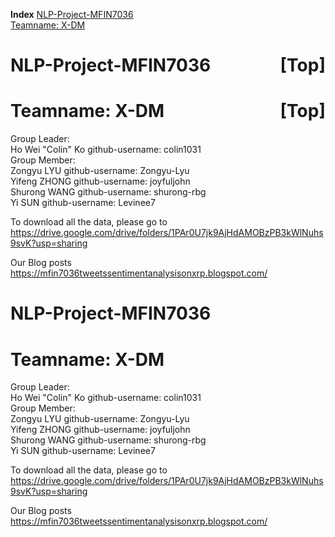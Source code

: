 <a name="index">**Index**</a>
<a href="#0">NLP-Project-MFIN7036</a>  
<a href="#1">Teamname: X-DM</a>  
# <a name="0">NLP-Project-MFIN7036</a><a style="float:right;text-decoration:none;" href="#index">[Top]</a>
# <a name="1">Teamname: X-DM</a><a style="float:right;text-decoration:none;" href="#index">[Top]</a>
Group Leader:\
Ho Wei "Colin" Ko github-username: colin1031\
Group Member:\
Zongyu LYU github-username: Zongyu-Lyu\
Yifeng ZHONG github-username: joyfuljohn\
Shurong WANG github-username: shurong-rbg\
Yi SUN github-username: Levinee7


To download all the data, please go to https://drive.google.com/drive/folders/1PAr0U7jk9AjHdAMOBzPB3kWlNuhs9svK?usp=sharing

Our Blog posts
https://mfin7036tweetssentimentanalysisonxrp.blogspot.com/


# NLP-Project-MFIN7036
# Teamname: X-DM
Group Leader:\
Ho Wei "Colin" Ko github-username: colin1031\
Group Member:\
Zongyu LYU github-username: Zongyu-Lyu\
Yifeng ZHONG github-username: joyfuljohn\
Shurong WANG github-username: shurong-rbg\
Yi SUN github-username: Levinee7


To download all the data, please go to https://drive.google.com/drive/folders/1PAr0U7jk9AjHdAMOBzPB3kWlNuhs9svK?usp=sharing

Our Blog posts
https://mfin7036tweetssentimentanalysisonxrp.blogspot.com/
